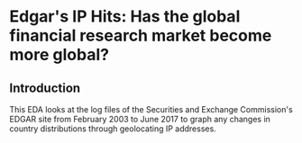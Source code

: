 # Edgar's IP Hits: Has the global financial research market become more global?

## Introduction
This EDA looks at the log files of the Securities and Exchange Commission's EDGAR site from February 2003 to June 2017 to graph any changes in country distributions through geolocating IP addresses.
